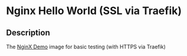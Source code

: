 # Nginx Hello World (SSL via Traefik)

## Description

The [NginX Demo](https://github.com/nginxinc/NGINX-Demos/tree/master/nginx-hello) image for basic testing (with HTTPS via Traefik)
